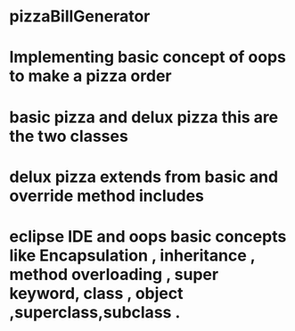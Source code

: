 # pizzaBillGenerator
# Implementing basic concept of oops to make a pizza order 
# basic pizza and delux pizza this are the two classes 
# delux pizza extends from basic and override method includes 
# eclipse IDE and oops basic concepts like Encapsulation , inheritance , method overloading , super keyword, class , object ,superclass,subclass .
